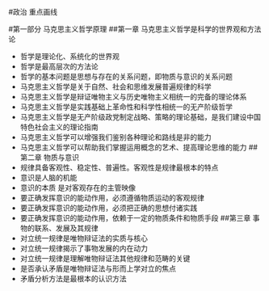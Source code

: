 #政治 重点画线

#第一部分 马克思主义哲学原理
##第一章 马克思主义哲学是科学的世界观和方法论
* 哲学是理论化、系统化的世界观
* 哲学是最高层次的方法论
* 哲学的基本问题是思想与存在的关系问题，即物质与意识的关系问题
* 马克思主义哲学是关于自然、社会和思维发展普遍规律的科学
* 马克思主义哲学是辩证唯物主义与历史唯物主义相统一的完备的理论体系
* 马克思主义哲学是实践基础上革命性和科学性相统一的无产阶级哲学
* 马克思主义哲学是无产阶级政党制定战略、策略的理论基础，是我们建设中国特色社会主义的理论指南
* 马克思主义哲学可以增强我们鉴别各种理论和路线是非的能力
* 马克思主义哲学可以帮助我们掌握运用概念的艺术、提高理论思维的能力
##第二章 物质与意识
* 规律具备客观性、稳定性、普遍性。客观性是规律最根本的特点
* 意识是人脑的机能
* 意识的本质 是对客观存在的主管映像
* 要正确发挥意识的能动作用，必须遵循物质运动的客观规律
* 要正确发挥意识的能动作用，必须把正确的思想付诸实践
* 要正确发挥意识的能动作用，依赖于一定的物质条件和物质手段
##第三章 事物的联系、发展及其规律
* 对立统一规律是唯物辩证法的实质与核心
* 对立统一规律揭示了事物发展的内在动力
* 对立统一规律是理解唯物辩证法其他规律和范畴的关键
* 是否承认矛盾是唯物辩证法与形而上学对立的焦点
* 矛盾分析方法是最根本的认识方法
